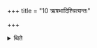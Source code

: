 +++
title = "10 ऋषभादिश्चित्यन्तः"

+++

<details><summary>थिते</summary>

ऋषभादिश्चित्यन्तः १०
</details>
